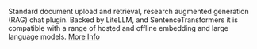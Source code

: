 Standard document upload and retrieval, research augmented generation (RAG) chat plugin. Backed by LiteLLM, and SentenceTransformers it is compatible with a range of hosted and offline embedding and large language models. <a class="text-sm underline hover:text-primary" href="https://promptpanel.com/overview/packaged-plugins-models/#llm-document" target="_new">More Info</a>